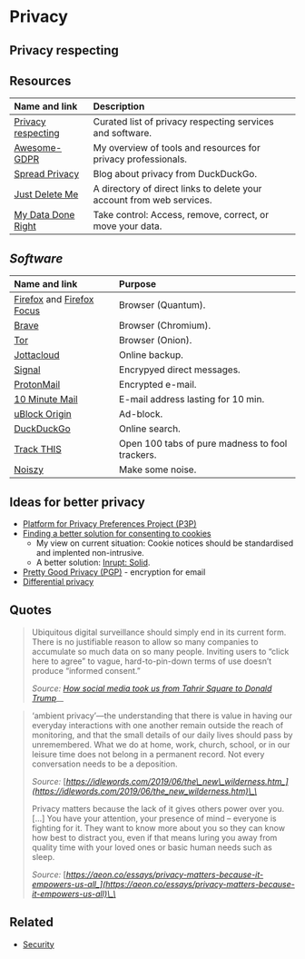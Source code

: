 # Privacy

## Privacy respecting

## Resources

| Name and link | Description |
| :--- | :--- |
| [Privacy respecting](https://github.com/nikitavoloboev/privacy-respecting#readme) | Curated list of privacy respecting services and software. |
| [Awesome-GDPR](https://github.com/bakke92/awesome-gdpr) | My overview of tools and resources for privacy professionals. |
| [Spread Privacy](https://spreadprivacy.com/) | Blog about privacy from DuckDuckGo. |
| [Just Delete Me](https://backgroundchecks.org/justdeleteme/) | A directory of direct links to delete your account from web services. |
| [My Data Done Right](https://www.mydatadoneright.eu/) | Take control: Access, remove, correct, or move your data. |

## _Software_

| Name and link | Purpose |
| :--- | :--- |
| [Firefox](https://firefox.com/) and [Firefox Focus](https://www.mozilla.org/en-US/firefox/mobile/) | Browser \(Quantum\). |
| [Brave](https://brave.com/) | Browser \(Chromium\). |
| [Tor](https://www.torproject.org/) | Browser \(Onion\). |
| [Jottacloud](https://www.jottacloud.com/) | Online backup. |
| [Signal](https://www.signal.org/) | Encrypyed direct messages. |
| [ProtonMail](https://protonmail.com/) | Encrypted e-mail. |
| [10 Minute Mail](https://10minutemail.net/) | E-mail address lasting for 10 min. |
| [uBlock Origin](https://addons.mozilla.org/en-US/firefox/addon/ublock-origin/?src=search) | Ad-block. |
| [DuckDuckGo](https://duck.com) | Online search. |
| [Track THIS](https://trackthis.link/) | Open 100 tabs of pure madness to fool trackers. |
| [Noiszy](https://noiszy.com/) | Make some noise. |

## Ideas for better privacy

* [Platform for Privacy Preferences Project \(P3P\)](https://en.wikipedia.org/wiki/P3P)
* [Finding a better solution for consenting to cookies](https://www.troyhunt.com/these-cookie-warning-shenanigans-have-got-to-stop/)
  * My view on current situation: Cookie notices should be standardised and implented non-intrusive.
  * A better solution: [Inrupt: Solid](https://inrupt.com/).
* [Pretty Good Privacy \(PGP\)](https://www.openpgp.org/) - encryption for email
* [Differential privacy](https://en.wikipedia.org/wiki/Differential_privacy)

## Quotes

> Ubiquitous digital surveillance should simply end in its current form. There is no justifiable reason to allow so many companies to accumulate so much data on so many people. Inviting users to “click here to agree” to vague, hard-to-pin-down terms of use doesn’t produce “informed consent.”
>
> _Source:_ [_How social media took us from Tahrir Square to Donald Trump_](https://www.technologyreview.com/s/611806/how-social-media-took-us-from-tahrir-square-to-donald-trump/)\_\_

> ‘ambient privacy’—the understanding that there is value in having our everyday interactions with one another remain outside the reach of monitoring, and that the small details of our daily lives should pass by unremembered. What we do at home, work, church, school, or in our leisure time does not belong in a permanent record. Not every conversation needs to be a deposition.
>
> _Source:_ [_https://idlewords.com/2019/06/the\_new\_wilderness.htm_](https://idlewords.com/2019/06/the_new_wilderness.htm)\_\_
>
> Privacy matters because the lack of it gives others power over you. \[...\] You have your attention, your presence of mind – everyone is fighting for it. They want to know more about you so they can know how best to distract you, even if that means luring you away from quality time with your loved ones or basic human needs such as sleep.
>
> _Source:_ [_https://aeon.co/essays/privacy-matters-because-it-empowers-us-all_](https://aeon.co/essays/privacy-matters-because-it-empowers-us-all)\_\_

## Related

* [Security](../security.md)



